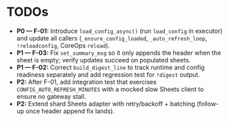 # TODOs

- **P0 — F-01:** Introduce `load_config_async()` (run `load_config` in executor) and update all callers (`_ensure_config_loaded`, `_auto_refresh_loop`, `!reloadconfig`, CoreOps `reload`).
- **P1 — F-03:** Fix `set_summary_msg` so it only appends the header when the sheet is empty; verify updates succeed on populated sheets.
- **P1 — F-02:** Correct `build_digest_line` to track runtime and config readiness separately and add regression test for `!digest` output.
- **P2:** After F-01, add integration test that exercises `CONFIG_AUTO_REFRESH_MINUTES` with a mocked slow Sheets client to ensure no gateway stall.
- **P2:** Extend shard Sheets adapter with retry/backoff + batching (follow-up once header append fix lands).

